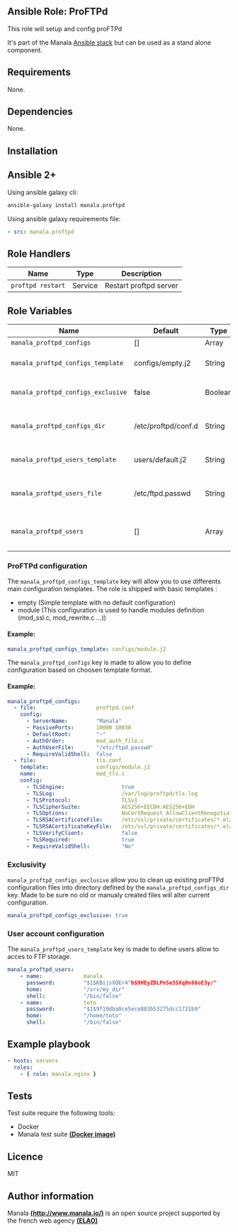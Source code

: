 Ansible Role: ProFTPd
--------------------

This role will setup and config proFTPd

It's part of the Manala <a href="http://www.manala.io" target="_blank">Ansible stack</a> but can be used as a stand alone component.

## Requirements

None.

## Dependencies

None.

## Installation

Ansible 2+
----------

Using ansible galaxy cli:

```bash
ansible-galaxy install manala.proftpd
```

Using ansible galaxy requirements file:

```yaml
- src: manala.proftpd
```

Role Handlers
-------------

| Name              | Type    | Description            |
| ----------------- | ------- | ---------------------- |
| `proftpd restart` | Service | Restart proftpd server |

Role Variables
--------------

| Name                                | Default             | Type    | Description                                 |
| ----------------------------------- | ------------------- | ------- | ------------------------------------------- |
| `manala_proftpd_configs`            | []                  | Array   | Configs                                     |
| `manala_proftpd_configs_template`   | configs/empty.j2    | String  | Template to use to define a config set      |
| `manala_proftpd_configs_exclusive`  | false               | Boolean | Exclusion of existings files                |
| `manala_proftpd_configs_dir`        | /etc/proftpd/conf.d | String  | Path to the main configuration directory    |
| `manala_proftpd_users_template`     | users/default.j2    | String  | Main user config template                   |
| `manala_proftpd_users_file`         | /etc/ftpd.passwd    | String  | proFTPd user accounts definition file       |
| `manala_proftpd_users`              | []                  | Array   | Array of proFTPd user accounts              |

### ProFTPd configuration

The `manala_proftpd_configs_template` key will allow you to use differents main configuration templates. The role is shipped with basic templates :

- empty (Simple template with no default configuration)
- module (This configuration is used to handle modules definition (mod_ssl.c, mod_rewrite.c ...))

#### Example:
```yaml
manala_proftpd_configs_template: configs/module.j2
```

The `manala_proftpd_configs` key is made to allow you to define configuration based on choosen template format.

#### Example:

```yaml
manala_proftpd_configs:
  - file:                   proftpd.conf
    config:
      - ServerName:         "Manala"
      - PassivePorts:       10000 10030
      - DefaultRoot:        "~"
      - AuthOrder:          mod_auth_file.c
      - AuthUserFile:       "/etc/ftpd.passwd"
      - RequireValidShell:  false
  - file:                   tls.conf
    template:               configs/module.j2
    name:                   mod_tls.c
    config:
      - TLSEngine:                  true
      - TLSLog:                     /var/log/proftpd/tls.log
      - TLSProtocol:                TLSv1
      - TLSCipherSuite:             AES256+EECDH:AES256+EDH
      - TLSOptions:                 NoCertRequest AllowClientRenegotiations
      - TLSRSACertificateFile:      /etc/ssl/private/certificates/*.elao.com.pem
      - TLSRSACertificateKeyFile:   /etc/ssl/private/certificates/*.elao.com.pem
      - TLSVerifyClient:            false
      - TLSRequired:                true
      - RequireValidShell:          "No"
```

### Exclusivity

`manala_proftpd_configs_exclusive` allow you to clean up existing proFTPd configuration files into directory defined by the `manala_proftpd_configs_dir` key. Made to be sure no old or manualy created files will alter current configuration.

```yaml
manala_proftpd_configs_exclusive: true
```

### User account configuration

The `manala_proftpd_users_template` key is made to define users allow to acces to FTP storage.

```yaml
manala_proftpd_users:
    - name:             manala
      password:         "$1$KBijsXOEr4"b$9HEyZDLPnSe3SXq0n66oE3y/"
      home:             "/srv/my_dir"
      shell:            "/bin/false"
    - name:             toto
      password:         "$1$9f19dba0ce5ece883b53275dcc1721b9"
      home:             "/home/toto"
      shell:            "/bin/false"
```

Example playbook
----------------

```yaml
- hosts: servers
  roles:
    - { role: manala.nginx }
```

Tests
-----

Test suite require the following tools:

- Docker
- Manala test suite [**(Docker image)**](https://github.com/manala/docker-image-ansible-debian)

Licence
-------
MIT

Author information
------------------

Manala [**(http://www.manala.io/)**](http://www.manala.io) is an open source project supported by the french web agency [**(ELAO)**](http://www.elao.com)
